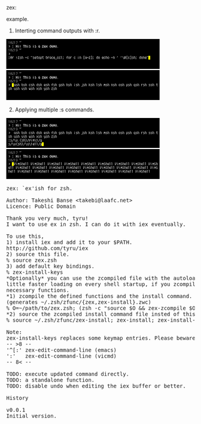 zex:

example.

1) Interting command outputs with :r.

<img src="https://github.com/hchbaw/zex.zsh/raw/readme/0.png" />

<img src="https://github.com/hchbaw/zex.zsh/raw/readme/1.png" />

2) Applying multiple :s commands.

<img src="https://github.com/hchbaw/zex.zsh/raw/readme/2.png" />

<img src="https://github.com/hchbaw/zex.zsh/raw/readme/3.png" />

<pre>
zex: `ex'ish for zsh.

Author: Takeshi Banse &lt;takebi@laafc.net&gt;
Licence: Public Domain

Thank you very much, tyru!
I want to use ex in zsh. I can do it with iex eventually.

To use this,
1) install iex and add it to your $PATH.
http://github.com/tyru/iex
2) source this file.
% source zex.zsh
3) add default key bindings.
% zex-install-keys
*Optionally* you can use the zcompiled file with the autoloading for a
little faster loading on every shell startup, if you zcompile the
necessary functions.
*1) zcompile the defined functions and the install command.
(generates ~/.zsh/zfunc/{zex,zex-install}.zwc)
% O=~/path/to/zex.zsh; (zsh -c "source $O && zex-zcompile $O ~/.zsh/zfunc")
*2) source the zcompiled install command file insted of this file.
% source ~/.zsh/zfunc/zex-install; zex-install; zex-install-keys

Note:
zex-install-keys replaces some keymap entries. Please beware of.
-- &gt;8 --
'^[:' zex-edit-command-line (emacs)
':'   zex-edit-command-line (vicmd)
-- 8&lt; --

TODO: execute updated command directly.
TODO: a standalone function.
TODO: disable undo when editing the iex buffer or better.

History

v0.0.1
Initial version.
</pre>
